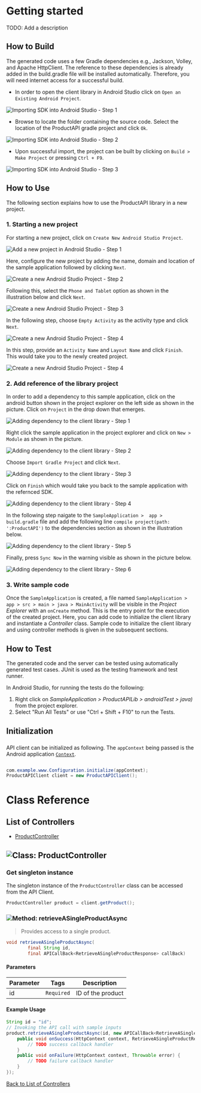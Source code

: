# Getting started

TODO: Add a description

## How to Build

The generated code uses a few Gradle dependencies e.g., Jackson, Volley,
and Apache HttpClient. The reference to these dependencies is already
added in the build.gradle file will be installed automatically. Therefore,
you will need internet access for a successful build.

* In order to open the client library in Android Studio click on ``` Open an Existing Android Project ```.

![Importing SDK into Android Studio - Step 1](https://apidocs.io/illustration/android?step=import1&workspaceFolder=Product%20API&workspaceName=ProductAPI&projectName=ProductAPILib&rootNamespace=com.example.www)

* Browse to locate the folder containing the source code. Select the location of the ProductAPI gradle project and click ``` Ok ```.

![Importing SDK into Android Studio - Step 2](https://apidocs.io/illustration/android?step=import2&workspaceFolder=Product%20API&workspaceName=ProductAPI&projectName=ProductAPILib&rootNamespace=com.example.www)

* Upon successful import, the project can be built by clicking on ``` Build > Make Project ``` or  pressing ``` Ctrl + F9 ```.

![Importing SDK into Android Studio - Step 3](https://apidocs.io/illustration/android?step=import3&workspaceFolder=Product%20API&workspaceName=ProductAPI&projectName=ProductAPILib&rootNamespace=com.example.www)

## How to Use

The following section explains how to use the ProductAPI library in a new project.

### 1. Starting a new project 

For starting a new project, click on ``` Create New Android Studio Project ```.

![Add a new project in Android Studio - Step 1](https://apidocs.io/illustration/android?step=createNewProject0&workspaceFolder=Product%20API&workspaceName=ProductAPI&projectName=ProductAPILib&rootNamespace=com.example.www)

Here, configure the new project by adding the name, domain and location of the sample application followed by clicking ``` Next ```.

![Create a new Android Studio Project - Step 2](https://apidocs.io/illustration/android?step=createNewProject1&workspaceFolder=Product%20API&workspaceName=ProductAPI&projectName=ProductAPILib&rootNamespace=com.example.www)

Following this, select the `Phone and Tablet` option as shown in the illustration below and click `Next`.

![Create a new Android Studio Project - Step 3](https://apidocs.io/illustration/android?step=createNewProject2&workspaceFolder=Product%20API&workspaceName=ProductAPI&projectName=ProductAPILib&rootNamespace=com.example.www)

In the following step, choose ``` Empty Activity ``` as the activity type and click ``` Next ```.

![Create a new Android Studio Project - Step 4](https://apidocs.io/illustration/android?step=createNewProject3&workspaceFolder=Product%20API&workspaceName=ProductAPI&projectName=ProductAPILib&rootNamespace=com.example.www)

In this step, provide an ``` Activity Name ``` and ``` Layout Name ``` and click ``` Finish ```.  This would take you to the newly created project.

![Create a new Android Studio Project - Step 4](https://apidocs.io/illustration/android?step=createNewProject4&workspaceFolder=Product%20API&workspaceName=ProductAPI&projectName=ProductAPILib&rootNamespace=com.example.www)

### 2. Add reference of the library project

In order to add a dependency to this sample application, click on the android button shown in the project explorer on the left side as shown in the picture. Click on ``` Project ``` in the drop down that emerges.  

![Adding dependency to the client library - Step 1](https://apidocs.io/illustration/android?step=testProject0&workspaceFolder=Product%20API&workspaceName=ProductAPI&projectName=ProductAPILib&rootNamespace=com.example.www)

Right click the sample application in the project explorer and click on ``` New > Module ```  as shown in the picture.

![Adding dependency to the client library - Step 2](https://apidocs.io/illustration/android?step=testProject1&workspaceFolder=Product%20API&workspaceName=ProductAPI&projectName=ProductAPILib&rootNamespace=com.example.www)

Choose ``` Import Gradle Project ``` and click ``` Next ```.

![Adding dependency to the client library - Step 3](https://apidocs.io/illustration/android?step=testProject2&workspaceFolder=Product%20API&workspaceName=ProductAPI&projectName=ProductAPILib&rootNamespace=com.example.www)

Click on ``` Finish ``` which would take you back to the sample application with the refernced SDK. 

![Adding dependency to the client library - Step 4](https://apidocs.io/illustration/android?step=testProject3&workspaceFolder=Product%20API&workspaceName=ProductAPI&projectName=ProductAPILib&rootNamespace=com.example.www)

In the following step naigate to the ``` SampleApplication >  app > build.gradle ``` file and add the following line ```compile project(path: ':ProductAPI')``` to the dependencies section as shown in the illustration below.

![Adding dependency to the client library - Step 5](https://apidocs.io/illustration/android?step=testProject4&workspaceFolder=Product%20API&workspaceName=ProductAPI&projectName=ProductAPILib&rootNamespace=com.example.www)

Finally, press ``` Sync Now ``` in the warning visible as shown in the picture below.

![Adding dependency to the client library - Step 6](https://apidocs.io/illustration/android?step=testProject5&workspaceFolder=Product%20API&workspaceName=ProductAPI&projectName=ProductAPILib&rootNamespace=com.example.www)

### 3. Write sample code

Once the ``` SampleApplication ``` is created, a file named ``` SampleApplication > app > src > main > java > MainActivity ``` will be visible in the *Project Explorer* with an ``` onCreate ``` method. This is the entry point for the execution of the created project.
Here, you can add code to initialize the client library and instantiate a *Controller* class. Sample code to initialize the client library and using controller methods is given in the subsequent sections.

## How to Test

The generated code and the server can be tested using automatically generated test cases. 
JUnit is used as the testing framework and test runner.

In Android Studio, for running the tests do the following:

1. Right click on *SampleApplication > ProductAPILib > androidTest > java)* from the project explorer.
2. Select "Run All Tests" or use "Ctrl + Shift + F10" to run the Tests.

## Initialization

### 

API client can be initialized as following. The `appContext` being passed is the Android application [`Context`](https://developer.android.com/reference/android/content/Context.html).

```java

com.example.www.Configuration.initialize(appContext);
ProductAPIClient client = new ProductAPIClient();
```


# Class Reference

## <a name="list_of_controllers"></a>List of Controllers

* [ProductController](#product_controller)

## <a name="product_controller"></a>![Class: ](https://apidocs.io/img/class.png "com.example.www.controllers.ProductController") ProductController

### Get singleton instance

The singleton instance of the ``` ProductController ``` class can be accessed from the API Client.

```java
ProductController product = client.getProduct();
```

### <a name="retrieve_a_single_product_async"></a>![Method: ](https://apidocs.io/img/method.png "com.example.www.controllers.ProductController.retrieveASingleProductAsync") retrieveASingleProductAsync

> Provides access to a single product.


```java
void retrieveASingleProductAsync(
        final String id,
        final APICallBack<RetrieveASingleProductResponse> callBack)
```

#### Parameters

| Parameter | Tags | Description |
|-----------|------|-------------|
| id |  ``` Required ```  | ID of the product |


#### Example Usage

```java
String id = "id";
// Invoking the API call with sample inputs
product.retrieveASingleProductAsync(id, new APICallBack<RetrieveASingleProductResponse>() {
    public void onSuccess(HttpContext context, RetrieveASingleProductResponse response) {
        // TODO success callback handler
    }
    public void onFailure(HttpContext context, Throwable error) {
        // TODO failure callback handler
    }
});

```


[Back to List of Controllers](#list_of_controllers)



